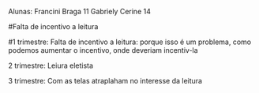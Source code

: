 Alunas: Francini Braga 11
        Gabriely Cerine 14

#Falta de incentivo a leitura 

#1 trimestre:
Falta de incentivo a leitura: porque isso é um problema, como podemos aumentar o incentivo, onde deveriam incentiv-la 

2 trimestre:
Leiura eletista 

3 trimestre:
Com as telas atraplaham no interesse da leitura

